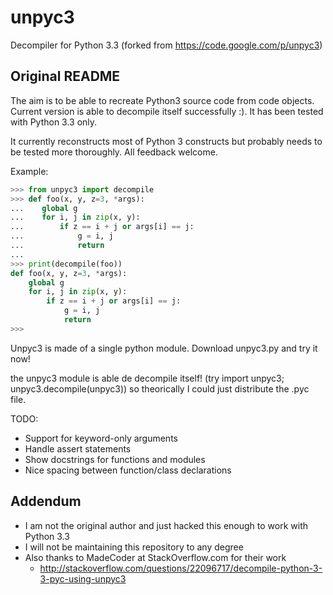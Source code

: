 unpyc3
======

Decompiler for Python 3.3  (forked from https://code.google.com/p/unpyc3)

## Original README

The aim is to be able to recreate Python3 source code from code objects. Current version is able to decompile itself successfully :). It has been tested with Python 3.3 only.

It currently reconstructs most of Python 3 constructs but probably needs to be tested more thoroughly. All feedback welcome.

Example:

```python
>>> from unpyc3 import decompile
>>> def foo(x, y, z=3, *args):
...    global g
...    for i, j in zip(x, y):
...        if z == i + j or args[i] == j:
...            g = i, j
...            return
...    
>>> print(decompile(foo))
def foo(x, y, z=3, *args):
    global g
    for i, j in zip(x, y):
        if z == i + j or args[i] == j:
            g = i, j
            return
>>>
```

Unpyc3 is made of a single python module. Download unpyc3.py and try it now!

the unpyc3 module is able de decompile itself! (try import unpyc3; unpyc3.decompile(unpyc3)) so theorically I could just distribute the .pyc file.

TODO:

* Support for keyword-only arguments
* Handle assert statements
* Show docstrings for functions and modules
* Nice spacing between function/class declarations 

## Addendum

* I am not the original author and just hacked this enough to work with Python 3.3
* I will not be maintaining this repository to any degree
* Also thanks to MadeCoder at StackOverflow.com for their work
  * http://stackoverflow.com/questions/22096717/decompile-python-3-3-pyc-using-unpyc3

